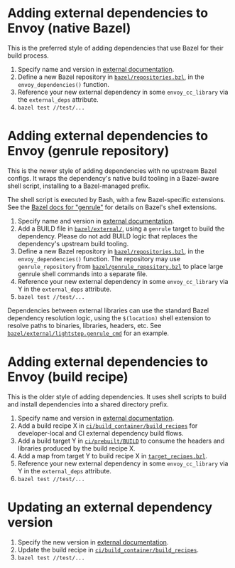 # Adding external dependencies to Envoy (native Bazel)

This is the preferred style of adding dependencies that use Bazel for their
build process.

1. Specify name and version in [external documentation](https://github.com/envoyproxy/data-plane-api/blob/master/docs/root/install/requirements.rst).
2. Define a new Bazel repository in [`bazel/repositories.bzl`](repositories.bzl),
   in the `envoy_dependencies()` function.
5. Reference your new external dependency in some `envoy_cc_library` via the
   `external_deps` attribute.
6. `bazel test //test/...`

# Adding external dependencies to Envoy (genrule repository)

This is the newer style of adding dependencies with no upstream Bazel configs.
It wraps the dependency's native build tooling in a Bazel-aware shell script,
installing to a Bazel-managed prefix.

The shell script is executed by Bash, with a few Bazel-specific extensions.
See the [Bazel docs for "genrule"](https://docs.bazel.build/versions/master/be/general.html#genrule)
for details on Bazel's shell extensions.

1. Specify name and version in [external documentation](https://github.com/envoyproxy/data-plane-api/blob/master/docs/root/install/requirements.rst).
2. Add a BUILD file in [`bazel/external/`](external/), using a `genrule` target
   to build the dependency. Please do not add BUILD logic that replaces the
   dependency's upstream build tooling.
2. Define a new Bazel repository in [`bazel/repositories.bzl`](repositories.bzl),
   in the `envoy_dependencies()` function. The repository may use `genrule_repository`
   from [`bazel/genrule_repository.bzl`](genrule_repository.bzl) to place large
   genrule shell commands into a separate file.
5. Reference your new external dependency in some `envoy_cc_library` via Y in the
   `external_deps` attribute.
6. `bazel test //test/...`

Dependencies between external libraries can use the standard Bazel dependency
resolution logic, using the `$(location)` shell extension to resolve paths
to binaries, libraries, headers, etc. See
[`bazel/external/lightstep.genrule_cmd`](external/lightstep.genrule_cmd) for
an example.

# Adding external dependencies to Envoy (build recipe)

This is the older style of adding dependencies. It uses shell scripts to build
and install dependencies into a shared directory prefix.

1. Specify name and version in [external documentation](https://github.com/envoyproxy/data-plane-api/blob/master/docs/root/install/requirements.rst).
2. Add a build recipe X in [`ci/build_container/build_recipes`](../ci/build_container/build_recipes)
   for developer-local and CI external dependency build flows.
3. Add a build target Y in [`ci/prebuilt/BUILD`](../ci/prebuilt/BUILD) to consume the headers and
   libraries produced by the build recipe X.
4. Add a map from target Y to build recipe X in [`target_recipes.bzl`](target_recipes.bzl).
5. Reference your new external dependency in some `envoy_cc_library` via Y in the `external_deps`
   attribute.
6. `bazel test //test/...`

# Updating an external dependency version

1. Specify the new version in [external documentation](https://github.com/envoyproxy/data-plane-api/blob/master/docs/root/install/requirements.rst).
2. Update the build recipe in [`ci/build_container/build_recipes`](../ci/build_container/build_recipes).
3. `bazel test //test/...`
